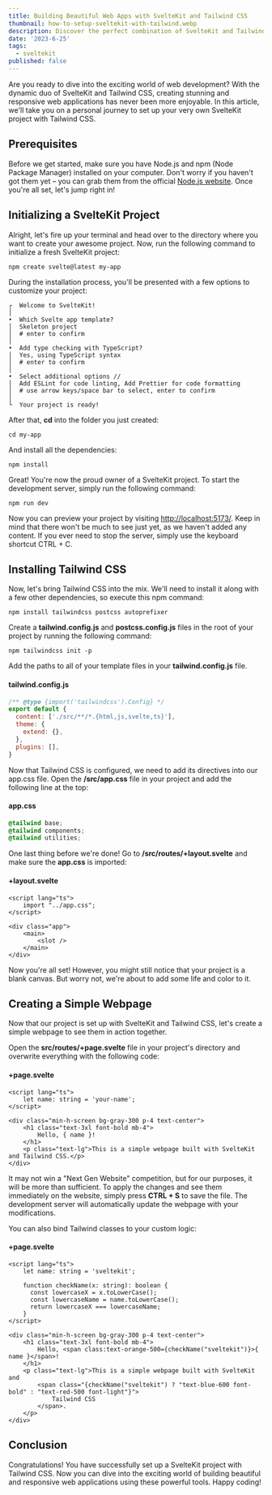 ```yaml
---
title: Building Beautiful Web Apps with SvelteKit and Tailwind CSS
thumbnail: how-to-setup-sveltekit-with-tailwind.webp
description: Discover the perfect combination of SvelteKit and Tailwind CSS to build visually stunning and responsive web apps. This step-by-step guide will help you set up your SvelteKit project with Tailwind CSS, empowering you to create captivating designs and streamline your development process. Unleash your creativity and take your web apps to the next level.
date: '2023-6-25'
tags:
  - sveltekit
published: false
---
```


<script>
  // TODO Add tailwind configuration section
</script>

Are you ready to dive into the exciting world of web development? With the dynamic duo of SvelteKit and Tailwind CSS, creating stunning and responsive web applications has never been more enjoyable. In this article, we'll take you on a personal journey to set up your very own SvelteKit project with Tailwind CSS.

## Prerequisites
Before we get started, make sure you have Node.js and npm (Node Package Manager) installed on your computer. Don't worry if you haven't got them yet – you can grab them from the official [Node.js website](https://nodejs.org). Once you're all set, let's jump right in!


## Initializing a SvelteKit Project
Alright, let's fire up your terminal and head over to the directory where you want to create your awesome project. Now, run the following command to initialize a fresh SvelteKit project:

```shell
npm create svelte@latest my-app
```

During the installation process, you'll be presented with a few options to customize your project:

```shell
┌  Welcome to SvelteKit!
│
•  Which Svelte app template?
│  Skeleton project
│  # enter to confirm
│
•  Add type checking with TypeScript?
│  Yes, using TypeScript syntax
│  # enter to confirm
│
•  Select additional options // 
│  Add ESLint for code linting, Add Prettier for code formatting
│  # use arrow keys/space bar to select, enter to confirm
│
└  Your project is ready!
```

After that, **cd** into the folder you just created:

```shell
cd my-app
```

And install all the dependencies:

```shell
npm install
```

Great! You're now the proud owner of a SvelteKit project. To start the development server, simply run the following command:

```shell
npm run dev
```

Now you can preview your project by visiting [http://localhost:5173/](http://localhost:5173/). Keep in mind that there won't be much to see just yet, as we haven't added any content. If you ever need to stop the server, simply use the keyboard shortcut CTRL + C. 

## Installing Tailwind CSS

Now, let's bring Tailwind CSS into the mix. We'll need to install it along with a few other dependencies, so execute this npm command:

```shell
npm install tailwindcss postcss autoprefixer
```

Create a **tailwind.config.js** and **postcss.config.js** files in the root of your project by running the following command:

```shell
npm tailwindcss init -p
```

Add the paths to all of your template files in your **tailwind.config.js** file.

#### tailwind.config.js
```javascript
/** @type {import('tailwindcss').Config} */
export default {
  content: ['./src/**/*.{html,js,svelte,ts}'],
  theme: {
    extend: {},
  },
  plugins: [],
}
```

Now that Tailwind CSS is configured, we need to add its directives into our app.css file. Open the **/src/app.css** file in your project and add the following line at the top:

#### app.css
```css
@tailwind base;
@tailwind components;
@tailwind utilities;
```
 
One last thing before we're done! Go to **/src/routes/+layout.svelte** and make sure the **app.css** is imported:


#### +layout.svelte
```svelte
<script lang="ts">
    import "../app.css";
</script>

<div class="app">
    <main>
        <slot />
    </main>
</div>
```

Now you're all set! However, you might still notice that your project is a blank canvas. But worry not, we're about to add some life and color to it.

## Creating a Simple Webpage

Now that our project is set up with SvelteKit and Tailwind CSS, let's create a simple webpage to see them in action together.

Open the **src/routes/+page.svelte** file in your project's directory and overwrite everything with the following code:

#### +page.svelte
```svelte
<script lang="ts">
    let name: string = 'your-name';
</script>

<div class="min-h-screen bg-gray-300 p-4 text-center">
    <h1 class="text-3xl font-bold mb-4">
        Hello, { name }!
    </h1>
    <p class="text-lg">This is a simple webpage built with SvelteKit and Tailwind CSS.</p>
</div>
```

It may not win a "Next Gen Website" competition, but for our purposes, it will be more than sufficient. To apply the changes and see them immediately on the website, simply press **CTRL + S** to save the file. The development server will automatically update the webpage with your modifications.

You can also bind Tailwind classes to your custom logic:

#### +page.svelte
```svelte
<script lang="ts">
    let name: string = 'sveltekit';

    function checkName(x: string): boolean {
      const lowercaseX = x.toLowerCase();
      const lowercaseName = name.toLowerCase();
      return lowercaseX === lowercaseName;
    }
</script>

<div class="min-h-screen bg-gray-300 p-4 text-center">
    <h1 class="text-3xl font-bold mb-4">
        Hello, <span class:text-orange-500={checkName("sveltekit")}>{ name }</span>!
    </h1>
    <p class="text-lg">This is a simple webpage built with SvelteKit and 
        <span class="{checkName("sveltekit") ? "text-blue-600 font-bold" : "text-red-500 font-light"}">
            Tailwind CSS
        </span>.
    </p>
</div>
```

## Conclusion

Congratulations! You have successfully set up a SvelteKit project with Tailwind CSS. Now you can dive into the exciting world of building beautiful and responsive web applications using these powerful tools. Happy coding!